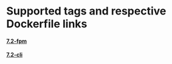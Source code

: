 # Supported tags and respective Dockerfile links
#### [7.2-fpm](https://github.com/armd-pro/docker/blob/master/php/7.2/fpm/Dockerfile)
#### [7.2-cli](https://github.com/armd-pro/docker/blob/master/php/7.2/cli/Dockerfile)
